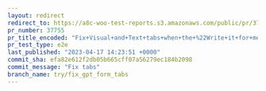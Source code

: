 ```yaml
---
layout: redirect
redirect_to: https://a8c-woo-test-reports.s3.amazonaws.com/public/pr/37755/e2e/index.html
pr_number: 37755
pr_title_encoded: "Fix+Visual+and+Text+tabs+when+the+%22Write+it+for+me%22+form+is+shown"
pr_test_type: e2e
last_published: "2023-04-17 14:23:51 +0000"
commit_sha: efa82e612f2db05b665cff07a56279ec184b2098
commit_message: "Fix tabs"
branch_name: try/fix_gpt_form_tabs
---
```

